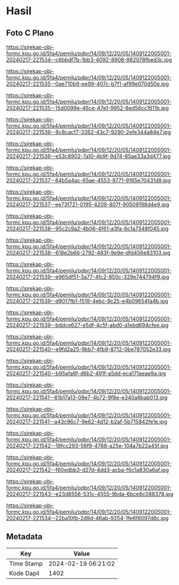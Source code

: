 # Hasil

## Foto C Plano

https://sirekap-obj-formc.kpu.go.id/5fa4/pemilu/pdpr/14/09/12/20/05/1409122005001-20240217-221534--c6bbdf7b-1bb3-4092-8908-862078fbed3c.jpg

https://sirekap-obj-formc.kpu.go.id/5fa4/pemilu/pdpr/14/09/12/20/05/1409122005001-20240217-221535--0ae710b9-ee99-407c-b7f1-af99e070d50e.jpg

https://sirekap-obj-formc.kpu.go.id/5fa4/pemilu/pdpr/14/09/12/20/05/1409122005001-20240217-221535--15d0099e-46ce-47e1-9952-8ed56cc1611b.jpg

https://sirekap-obj-formc.kpu.go.id/5fa4/pemilu/pdpr/14/09/12/20/05/1409122005001-20240217-221536--8c8cacf7-3362-43c7-9290-2efe344a84e7.jpg

https://sirekap-obj-formc.kpu.go.id/5fa4/pemilu/pdpr/14/09/12/20/05/1409122005001-20240217-221536--e53c8902-7a10-4b9f-9d74-85ae33a3d477.jpg

https://sirekap-obj-formc.kpu.go.id/5fa4/pemilu/pdpr/14/09/12/20/05/1409122005001-20240217-221537--84b5a4ac-65ae-4553-9771-9165e70431d9.jpg

https://sirekap-obj-formc.kpu.go.id/5fa4/pemilu/pdpr/14/09/12/20/05/1409122005001-20240217-221537--ee73f721-0195-4209-807f-90509198d4e9.jpg

https://sirekap-obj-formc.kpu.go.id/5fa4/pemilu/pdpr/14/09/12/20/05/1409122005001-20240217-221538--95c2c9a2-4b06-4f61-a3fa-6c1a7348f045.jpg

https://sirekap-obj-formc.kpu.go.id/5fa4/pemilu/pdpr/14/09/12/20/05/1409122005001-20240217-221538--618e2b66-2792-483f-9e9e-dfd456e83103.jpg

https://sirekap-obj-formc.kpu.go.id/5fa4/pemilu/pdpr/14/09/12/20/05/1409122005001-20240217-221539--e965df51-3a77-4fc2-850c-329e744794f9.jpg

https://sirekap-obj-formc.kpu.go.id/5fa4/pemilu/pdpr/14/09/12/20/05/1409122005001-20240217-221539--d9017fb1-f519-4ebc-9c25-e4b09654fa4b.jpg

https://sirekap-obj-formc.kpu.go.id/5fa4/pemilu/pdpr/14/09/12/20/05/1409122005001-20240217-221539--bddce627-e5df-4c5f-abd0-a1ebd694cfee.jpg

https://sirekap-obj-formc.kpu.go.id/5fa4/pemilu/pdpr/14/09/12/20/05/1409122005001-20240217-221540--e9fd2a25-9bb7-4fb9-8712-0be787052e33.jpg

https://sirekap-obj-formc.kpu.go.id/5fa4/pemilu/pdpr/14/09/12/20/05/1409122005001-20240217-221540--b95afa8f-d6b2-491f-a5dd-eca171aeae9a.jpg

https://sirekap-obj-formc.kpu.go.id/5fa4/pemilu/pdpr/14/09/12/20/05/1409122005001-20240217-221541--61b17a13-09e7-4b72-9f8e-e340a6bab013.jpg

https://sirekap-obj-formc.kpu.go.id/5fa4/pemilu/pdpr/14/09/12/20/05/1409122005001-20240217-221541--a43c96c7-9e62-4d12-b2af-5b715842fe1e.jpg

https://sirekap-obj-formc.kpu.go.id/5fa4/pemilu/pdpr/14/09/12/20/05/1409122005001-20240217-221542--18fcc293-56f9-4768-a25e-104a7b22a45f.jpg

https://sirekap-obj-formc.kpu.go.id/5fa4/pemilu/pdpr/14/09/12/20/05/1409122005001-20240217-221542--f60edbb3-d27d-4dd3-acba-f6c1a830a6af.jpg

https://sirekap-obj-formc.kpu.go.id/5fa4/pemilu/pdpr/14/09/12/20/05/1409122005001-20240217-221543--e23d8556-531c-4555-9bda-6bce6c088378.jpg

https://sirekap-obj-formc.kpu.go.id/5fa4/pemilu/pdpr/14/09/12/20/05/1409122005001-20240217-221534--22ba10fb-2d9d-46ab-9254-1fe6f8097d8c.jpg


## Metadata

| Key        | Value               |
| ---------- | ------------------- |
| Time Stamp | 2024-02-19 06:21:02 |
| Kode Dapil | 1402                |



